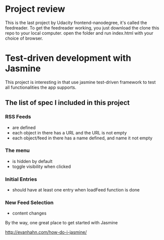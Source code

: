 # Project review

This is the last project by Udacity frontend-nanodegree, it's called the feedreader.
To get the feedreader working, you just download the clone this repo to your local computer.
open the folder and run index.html with your choice of browser.

# Test-driven development with Jasmine

This project is interesting in that use jasmine test-driven framework to test all functionalities
the app supports.

## The list of spec I included in this project

### RSS Feeds

+ are defined
+ each object in there has a URL and the URL is not empty
+ each object/feed in there has a name defined, and name it not empty

### The menu

+ is hidden by default
+ toggle visibility when clicked

### Initial Entries

+ should have at least one entry when loadFeed function is done

### New Feed Selection

+ content changes


By the way, one great place to get started with Jasmine

http://evanhahn.com/how-do-i-jasmine/
